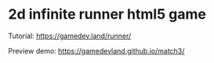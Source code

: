 # 2d infinite runner html5 game

Tutorial: https://gamedev.land/runner/

Preview demo: https://gamedevland.github.io/match3/
